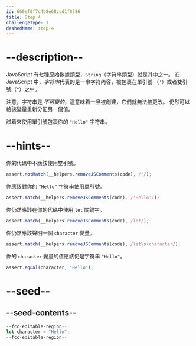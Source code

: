 ```yaml
---
id: 660ef0f7c4b8e68ccd1f0786
title: Step 4
challengeType: 1
dashedName: step-4
---
```


# --description--

JavaScript 有七種原始數據類型，`String`（字符串類型）就是其中之一。 在 JavaScript 中，<dfn>字符串</dfn>代表的是一串字符內容，被包裹在單引號 （`'`）或者雙引號（`"`）之中。

注意，字符串是 <dfn>不可變的</dfn>，這意味着一旦被創建，它們就無法被更改。 仍然可以給該變量重新分配另一個值。

試着來使用單引號包裹你的 `"Hello"` 字符串。

# --hints--

你的代碼中不應該使用雙引號。

```js
assert.notMatch(__helpers.removeJSComments(code), /"/);
```

你應該對你的 `"Hello"` 字符串使用單引號。

```js
assert.match(__helpers.removeJSComments(code), /'Hello'/);
```

你仍然應該在你的代碼中使用 `let` 關鍵字。

```js
assert.match(__helpers.removeJSComments(code), /let/);
```

你仍然應該聲明一個 `character` 變量。

```js
assert.match(__helpers.removeJSComments(code), /let\s+character/);
```

你的 `character` 變量的值應該仍是字符串 `"Hello"`。

```js
assert.equal(character, "Hello");
```


# --seed--

## --seed-contents--

```js
--fcc-editable-region--
let character = "Hello";
--fcc-editable-region--
```

